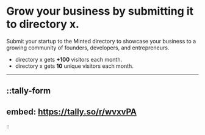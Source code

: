 # Grow your business by submitting it to directory x.

Submit your startup to the Minted directory to showcase your business to a growing community of founders, developers, and entrepreneurs.

- directory x gets **+100** visitors each month.
- directory x gets **10** unique visitors each month.

---

::tally-form
---
embed: https://tally.so/r/wvxvPA
---
::
